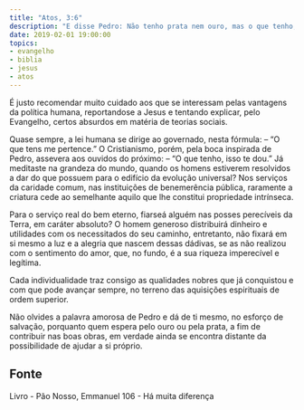 ```yaml
---
title: "Atos, 3:6"
description: "E disse Pedro: Não tenho prata nem ouro, mas o que tenho, isso te dou."
date: 2019-02-01 19:00:00
topics: 
- evangelho
- biblia
- jesus
- atos
---
```


É justo recomendar muito cuidado aos que se interessam pelas vantagens da
política humana, reportando­se a Jesus e tentando explicar, pelo Evangelho, certos
absurdos em matéria de teorias sociais.

Quase sempre, a lei humana se dirige ao governado, nesta fórmula: – “O
que tens me pertence.”
O Cristianismo, porém, pela boca inspirada de Pedro, assevera aos ouvidos
do próximo:
– “O que tenho, isso te dou.”
Já meditaste na grandeza do mundo, quando os homens estiverem
resolvidos a dar do que possuem para o edifício da evolução universal?
Nos serviços da caridade comum, nas instituições de benemerência pública,
raramente a criatura cede ao semelhante aquilo que lhe constitui propriedade
intrínseca.

Para o serviço real do bem eterno, fiar­se­á alguém nas posses perecíveis da
Terra, em caráter absoluto?
O homem generoso distribuirá dinheiro e utilidades com os necessitados do
seu caminho, entretanto, não fixará em si mesmo a luz e a alegria que nascem dessas
dádivas, se as não realizou com o sentimento do amor, que, no fundo, é a sua riqueza
imperecível e legítima.

Cada individualidade traz consigo as qualidades nobres que já conquistou e
com que pode avançar sempre, no terreno das aquisições espirituais de ordem
superior.

Não olvides a palavra amorosa de Pedro e dá de ti mesmo, no esforço de
salvação, porquanto quem espera pelo ouro ou pela prata, a fim de contribuir nas
boas obras, em verdade ainda se encontra distante da possibilidade de ajudar a si
próprio.



## Fonte
Livro - Pão Nosso, Emmanuel
106 - Há muita diferença
